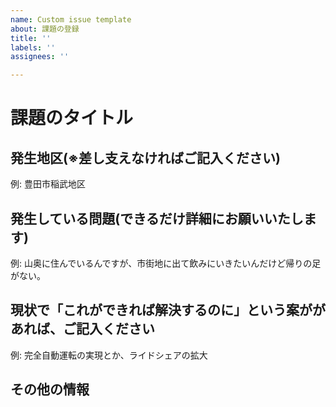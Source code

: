 ```yaml
---
name: Custom issue template
about: 課題の登録
title: ''
labels: ''
assignees: ''

---
```


# 課題のタイトル

## 発生地区(※差し支えなければご記入ください)

例: 豊田市稲武地区

## 発生している問題(できるだけ詳細にお願いいたします)

例: 山奥に住んでいるんですが、市街地に出て飲みにいきたいんだけど帰りの足がない。

## 現状で「これができれば解決するのに」という案ががあれば、ご記入ください

例: 完全自動運転の実現とか、ライドシェアの拡大

## その他の情報
